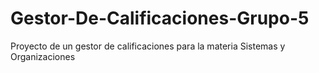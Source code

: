 # Gestor-De-Calificaciones-Grupo-5
Proyecto de un gestor de calificaciones para la materia Sistemas y Organizaciones
